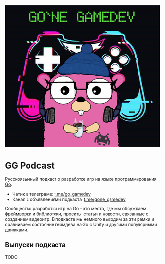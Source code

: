 ![logo](logo.png)

# GG Podcast

Русскоязычный подкаст о разработке игр на языке программирования [Go](https://go.dev/).

* Чатик в телеграме: [t.me/go_gamedev](https://t.me/go_gamedev)
* Канал с объявлениями подкаста: [t.me/gone_gamedev](https://t.me/gone_gamedev)

Сообщество разработки игр на Go - это место, где мы обсуждаем фреймворки и библиотеки, проекты, статьи и новости, связанные с созданием видеоигр. В подкасте мы немного выходим за эти рамки и сравниваем состояние геймдева на Go с Unity и другими популярными движками. 

## Выпуски подкаста

TODO
